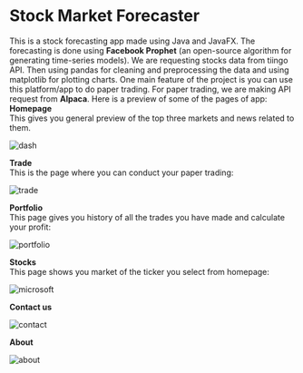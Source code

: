 # Stock Market Forecaster

This is a stock forecasting app made using Java and JavaFX. The forecasting is done using **Facebook Prophet** (an open-source algorithm for generating time-series models). We are requesting stocks data from tiingo API. Then using pandas for cleaning and preprocessing the data and using matplotlib for plotting charts. One main feature of the project is you can use this platform/app to do paper trading. For paper trading, we are making API request from **Alpaca**. Here is a preview of some of the pages of app:
<br/>
**Homepage**<br/>
This gives you general preview of the top three markets and news related to them.

![dash](https://user-images.githubusercontent.com/89645252/187406454-52e2b737-7ac4-480b-b63f-7857422074fb.png)

**Trade**<br/>
This is the page where you can conduct your paper trading:

![trade](https://user-images.githubusercontent.com/89645252/187406367-62804960-6815-4182-9950-112c33c9631c.png)

**Portfolio**<br/>
This page gives you history of all the trades you have made and calculate your profit:

![portfolio](https://user-images.githubusercontent.com/89645252/187406297-41d4db8b-55b3-4e3c-a384-79ea8b821792.png)

**Stocks**<br/>
This page shows you market of the ticker you select from homepage:

![microsoft](https://user-images.githubusercontent.com/89645252/187406246-9322dd8a-ed71-4e37-a04a-b700caf0af71.png)

**Contact us**

![contact](https://user-images.githubusercontent.com/89645252/187406137-2d7d2673-1998-4040-82a1-1f72afce90dc.png)

**About**

![about](https://user-images.githubusercontent.com/89645252/187406098-5233b7e5-a950-4bb8-9f8c-47d65a183ea0.png)
